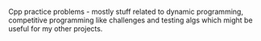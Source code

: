 Cpp practice problems - mostly stuff related to dynamic programming, competitive programming like challenges and testing algs which might be useful for my other projects.
